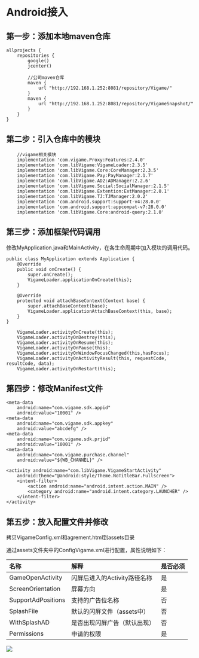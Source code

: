 # Android接入

## 第一步：添加本地maven仓库

```text
allprojects {
    repositories {
        google()
        jcenter()

        //公司maven仓库
        maven {
            url "http://192.168.1.252:8081/repository/Vigame/"
        }
        maven {
            url "http://192.168.1.252:8081/repository/VigameSnapshot/"
        }
    }
}
```

## 第二步：引入仓库中的模块

```text
    //vigame相关模块
    implementation 'com.vigame.Proxy:Features:2.4.0'
    implementation 'com.libVigame:VigameLoader:2.3.5'
    implementation 'com.libVigame.Core:CoreManager:2.3.5'
    implementation 'com.libVigame.Pay:PayManager:2.1.7'
    implementation 'com.libVigame.AD2:ADManager:2.2.6'
    implementation 'com.libVigame.Social:SocialManager:2.1.5'
    implementation 'com.libVigame.Extention:ExtManager:2.0.1'
    implementation 'com.libVigame.TJ:TJManager:2.0.2'
    implementation 'com.android.support:support-v4:28.0.0'
    implementation 'com.android.support:appcompat-v7:28.0.0'
    implementation 'com.libVigame.Core:android-query:2.1.0'
```

## 第三步：添加框架代码调用

修改MyApplication.java和MainActivity，在各生命周期中加入模块的调用代码。

```text
public class MyApplication extends Application {
    @Override
    public void onCreate() {
        super.onCreate();
        VigameLoader.applicationOnCreate(this);
    }

    @Override
    protected void attachBaseContext(Context base) {
        super.attachBaseContext(base);
        VigameLoader.applicationAttachBaseContext(this, base);
    }
}
```

```text
    VigameLoader.activityOnCreate(this);
    VigameLoader.activityOnDestroy(this);
    VigameLoader.activityOnResume(this);
    VigameLoader.activityOnPause(this);
    VigameLoader.activityOnWindowFocusChanged(this,hasFocus);
    VigameLoader.activityOnActivityResult(this, requestCode, resultCode, data);
    VigameLoader.activityOnRestart(this);
```

## 第四步：修改Manifest文件

```text
<meta-data
    android:name="com.vigame.sdk.appid"
    android:value="10001" />
<meta-data
    android:name="com.vigame.sdk.appkey"
    android:value="abcdefg" />
<meta-data
    android:name="com.vigame.sdk.prjid"
    android:value="10001" />
<meta-data
    android:name="com.vigame.purchase.channel"
    android:value="${WB_CHANNEL}" />

<activity android:name="com.libVigame.VigameStartActivity"
    android:theme="@android:style/Theme.NoTitleBar.Fullscreen">
    <intent-filter>
        <action android:name="android.intent.action.MAIN" />
        <category android:name="android.intent.category.LAUNCHER" />
    </intent-filter>
</activity>
```

## 第五步：放入配置文件并修改

拷贝VigameConfig.xml和agrement.html到assets目录

通过assets文件夹中的ConfigVigame.xml进行配置，属性说明如下：

| 名称 | 解释 | 是否必须 |
| :--- | :--- | :--- |
| GameOpenActivity | 闪屏后进入的Activity路径名称 | 是 |
| ScreenOrientation | 屏幕方向 | 是 |
| SupportAdPositions | 支持的广告位名称 | 否 |
| SplashFile | 默认的闪屏文件（assets中） | 否 |
| WithSplashAD | 是否出现闪屏广告（默认出现） | 否 |
| Permissions | 申请的权限 | 是 |

![](https://github.com/jieban0604/VigameDoc/tree/8cf06273fbae0bd555693ae2a1ebc6cfade8f391/kuai-su-ji-cheng-zhi-nan/C:/Users/宇/AppData/Local/YNote/data/qq0736283A0554F655E0818672E0467D30/022399cbb449476daaa9614d980f7b7e/clipboard.png)

